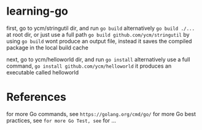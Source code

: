 # learning-go

first, go to ycm/stringutil dir, and run `go build`
alternatively `go build ./...` at root dir, or just use a full path `go build github.com/ycm/stringutil`
by using `go build` wont produce an output file, instead it saves the compiled package in the local build cache

next, go to ycm/helloworld dir, and run `go install`
alternatively use a full command, `go install github.com/ycm/helloworld`
it produces an executable called helloworld 



# References

for more Go commands, see `https://golang.org/cmd/go/`
for more Go best practices, see ``
for more Go Test, see ``
for ...